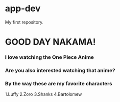 # app-dev
My first repository.
# GOOD DAY NAKAMA!
### I love watching the **One Piece Anime**
### Are you also interested watching that anime?
### By the way these are my favorite characters
1.Luffy
2.Zoro
3.Shanks
4.Bartolomew
